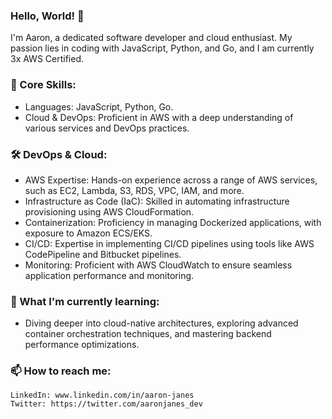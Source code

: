 ### Hello, World! 👋

I'm Aaron, a dedicated software developer and cloud enthusiast. My passion lies in coding with JavaScript, Python, and Go, 
and I am currently 3x AWS Certified.

### 🌟 Core Skills:
 - Languages: JavaScript, Python, Go.
 - Cloud & DevOps: Proficient in AWS with a deep understanding of various services and DevOps practices.

### 🛠️ DevOps & Cloud:

 - AWS Expertise: Hands-on experience across a range of AWS services, such as EC2, Lambda, S3, RDS, VPC, IAM, and more.
 - Infrastructure as Code (IaC): Skilled in automating infrastructure provisioning using AWS CloudFormation.
 - Containerization: Proficiency in managing Dockerized applications, with exposure to Amazon ECS/EKS.
 - CI/CD: Expertise in implementing CI/CD pipelines using tools like AWS CodePipeline and Bitbucket pipelines.
 - Monitoring: Proficient with AWS CloudWatch to ensure seamless application performance and monitoring.


### 🌱 What I'm currently learning:
 - Diving deeper into cloud-native architectures, exploring advanced container orchestration techniques, and mastering backend performance optimizations.

### 📫 How to reach me:

    LinkedIn: www.linkedin.com/in/aaron-janes
    Twitter: https://twitter.com/aaronjanes_dev
